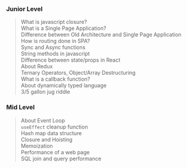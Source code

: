 ### Junior Level

> What is javascript closure?  
> What is a Single Page Application?  
> Difference between Old Architecture and Single Page Application  
> How is routing done in SPA?  
> Sync and Async functions  
> String methods in javascript  
> Difference between state/props in React  
> About Redux  
> Ternary Operators, Object/Array Destructuring  
> What is a callback function?  
> About dynamically typed language  
> 3/5 gallon jug riddle

### Mid Level

> About Event Loop  
> `useEffect` cleanup function  
> Hash map data structure  
> Closure and Hoisting  
> Memoization  
> Performance of a web page  
> SQL join and query performance
